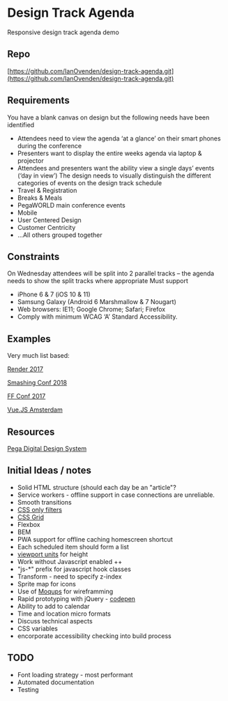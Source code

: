 # Design Track Agenda
Responsive design track agenda demo

## Repo
[https://github.com/IanOvenden/design-track-agenda.git](https://github.com/IanOvenden/design-track-agenda.git)

## Requirements

You have a blank canvas on design but the following needs have been identified
- Attendees need to view the agenda ‘at a glance’ on their smart phones during the conference
- Presenters want to display the entire weeks agenda via laptop & projector
- Attendees and presenters want the ability view a single days’ events (‘day in view’)
The design needs to visually distinguish the different categories of events on the design track schedule
- Travel & Registration
- Breaks & Meals
- PegaWORLD main conference events
- Mobile
- User Centered Design
- Customer Centricity
- …All others grouped together

## Constraints

On Wednesday attendees will be split into 2 parallel tracks – the agenda needs to show the split tracks where appropriate
Must support
- iPhone 6 & 7 (iOS 10 & 11)
- Samsung Galaxy (Android 6 Marshmallow & 7 Nougart)
- Web browsers: IE11; Google Chrome; Safari; Firefox
- Comply with minimum WCAG ‘A’ Standard Accessibility.

## Examples

Very much list based:

[Render 2017](https://2017.render-conf.com/schedule)

[Smashing Conf 2018](https://smashingconf.com/schedule/day:thursday)

[FF Conf 2017](https://2017.ffconf.org/sessions)

[Vue.JS Amsterdam](https://www.frontenddeveloperlove.com/vuejsamsterdam/schedule)

## Resources

[Pega Digital Design System](https://patterns-dev.pega.com/)

## Initial Ideas / notes

- Solid HTML structure (should each day be an "article"?
- Service workers - offline support in case connections are unreliable.
- Smooth transitions
- [CSS only filters](https://csswizardry.com/2016/10/pure-css-content-filter/)
- [CSS Grid](https://caniuse.com/#feat=css-grid)
- Flexbox
- BEM
- PWA support for offline caching homescreen shortcut
- Each scheduled item should form a list
- [viewport units](https://caniuse.com/#feat=viewport-units) for height
- Work without Javascript enabled ++
- "js-*" prefix for javascript hook classes
- Transform - need to specify z-index
- Sprite map for icons
- Use of [Moqups](https://app.moqups.com/iovenden/NF5q9N8spb/edit/page/ae80896a8) for wireframming
- Rapid prototyping with jQuery - [codepen](https://codepen.io/ianovenden/pen/NXvQgr)
- Ability to add to calendar
- Time and location micro formats
- Discuss technical aspects
- CSS variables
- encorporate accessibility checking into build process

## TODO

- Font loading strategy - most performant
- Automated documentation
- Testing